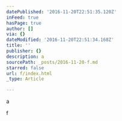 ```yaml
---
datePublished: '2016-11-20T22:51:35.120Z'
inFeed: true
hasPage: true
author: []
via: {}
dateModified: '2016-11-20T22:51:34.168Z'
title: ''
publisher: {}
description: a
sourcePath: _posts/2016-11-20-f.md
starred: false
url: f/index.html
_type: Article

---
```

a

f